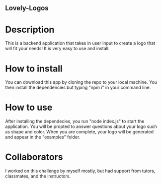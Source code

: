 ## Lovely-Logos

# Description
This is a backend application that takes in user input to create a logo that will fit your needs! It is very easy to use and install. 

# How to install
You can download this app by cloning the repo to your local machine. You then install the dependencies but typing "npm i" in your command line. 

# How to use
After installing the dependecies, you run "node index.js" to start the application. You will be propted to answer questions about your logo such as shape and color. When you are complete, your logo will be generated and appear in the "examples" folder. 

# Collaborators
I worked on this challenge by myself mostly, but had support from tutors, classmates, and the instructors. 


